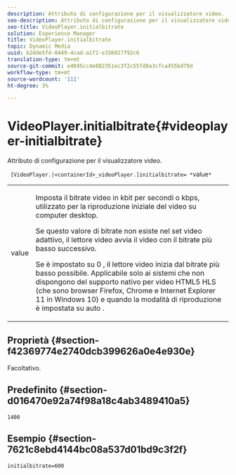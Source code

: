 ```yaml
---
description: Attributo di configurazione per il visualizzatore video.
seo-description: Attributo di configurazione per il visualizzatore video.
seo-title: VideoPlayer.initialbitrate
solution: Experience Manager
title: VideoPlayer.initialbitrate
topic: Dynamic Media
uuid: b2dde5f4-0449-4cad-a1f2-e336027f92c6
translation-type: tm+mt
source-git-commit: e4695cc4e882351ec3f2c55fd8a3cfca455bd79d
workflow-type: tm+mt
source-wordcount: '111'
ht-degree: 3%

---
```



# VideoPlayer.initialbitrate{#videoplayer-initialbitrate}

Attributo di configurazione per il visualizzatore video.

` [VideoPlayer.|<containerId>_videoPlayer.]initialbitrate= *`value`*`

<table id="table_C616483932C2482CA9794DDD7313FD7C"> 
 <tbody> 
  <tr> 
   <td colname="col1"> <p> <span class="codeph"> value  </span> </p> </td> 
   <td colname="col2"> <p>Imposta il bitrate video in kbit per secondi o kbps, utilizzato per la riproduzione iniziale del video su computer desktop. </p> <p>Se questo valore di bitrate non esiste nel set video adattivo, il lettore video avvia il video con il bitrate più basso successivo. </p> <p>Se è impostato su <span class="codeph"> 0 </span>, il lettore video inizia dal bitrate più basso possibile. Applicabile solo ai sistemi che non dispongono del supporto nativo per video HTML5 HLS (che sono browser Firefox, Chrome e Internet Explorer 11 in Windows 10) e quando la modalità di riproduzione è impostata su <span class="codeph"> auto </span>. </p> </td> 
  </tr> 
 </tbody> 
</table>

## Proprietà {#section-f42369774e2740dcb399626a0e4e930e}

Facoltativo.

## Predefinito {#section-d016470e92a74f98a18c4ab3489410a5}

`1400`

## Esempio {#section-7621c8ebd4144bc08a537d01bd9c3f2f}

```
initialbitrate=600
```

